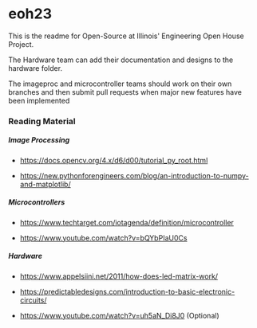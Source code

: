 # eoh23

This is the readme for Open-Source at Illinois' Engineering Open House Project. 

The Hardware team can add their documentation and designs to the hardware folder.

The imageproc and microcontroller teams should work on their own branches and then submit pull requests when major new features have been implemented

### Reading Material


##### Image Processing

- https://docs.opencv.org/4.x/d6/d00/tutorial_py_root.html

- https://new.pythonforengineers.com/blog/an-introduction-to-numpy-and-matplotlib/

##### Microcontrollers

- https://www.techtarget.com/iotagenda/definition/microcontroller

- https://www.youtube.com/watch?v=bQYbPIaU0Cs

##### Hardware

- https://www.appelsiini.net/2011/how-does-led-matrix-work/

- https://predictabledesigns.com/introduction-to-basic-electronic-circuits/

- https://www.youtube.com/watch?v=uh5aN_Di8J0 (Optional)

